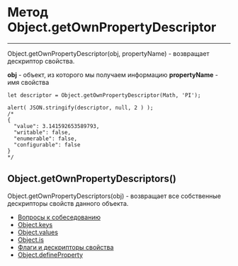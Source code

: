 # Метод Object.getOwnPropertyDescriptor
____

Object.getOwnPropertyDescriptor(obj, propertyName) - возвращает дескриптор свойства.

**obj** - oбъект, из которого мы получаем информацию
**propertyName** - имя свойства

```
let descriptor = Object.getOwnPropertyDescriptor(Math, 'PI');

alert( JSON.stringify(descriptor, null, 2 ) );
/*
{
  "value": 3.141592653589793,
  "writable": false,
  "enumerable": false,
  "configurable": false
}
*/
```

## Object.getOwnPropertyDescriptors()

Object.getOwnPropertyDescriptors(obj) - возвращает все собственные дескрипторы свойств данного объекта.

- [Вопросы к собеседованию](../../README.md)
- [Object.keys](./Object.keys.md)
- [Object.values](./Object.values.md)
- [Object.is](./Object.is.md)
- [Флаги и дескрипторы свойства](./flagsAndDescriptors.md)
- [Object.defineProperty](./Object.defineProperty.md)